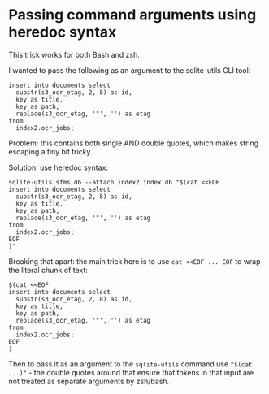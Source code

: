 # Passing command arguments using heredoc syntax

This trick works for both Bash and zsh.

I wanted to pass the following as an argument to the sqlite-utils CLI tool:

```
insert into documents select
  substr(s3_ocr_etag, 2, 8) as id,
  key as title,
  key as path,
  replace(s3_ocr_etag, '"', '') as etag
from
  index2.ocr_jobs;
```

Problem: this contains both single AND double quotes, which makes string escaping a tiny bit tricky.

Solution: use heredoc syntax:
```
sqlite-utils sfms.db --attach index2 index.db "$(cat <<EOF
insert into documents select
  substr(s3_ocr_etag, 2, 8) as id,
  key as title,
  key as path,
  replace(s3_ocr_etag, '"', '') as etag
from
  index2.ocr_jobs;
EOF
)"
```
Breaking that apart: the main trick here is to use `cat <<EOF ... EOF` to wrap the literal chunk of text:
```
$(cat <<EOF
insert into documents select
  substr(s3_ocr_etag, 2, 8) as id,
  key as title,
  key as path,
  replace(s3_ocr_etag, '"', '') as etag
from
  index2.ocr_jobs;
EOF
)
```
Then to pass it as an argument to the `sqlite-utils` command use `"$(cat ...)"` - the double quotes around that ensure that tokens in that input are not treated as separate arguments by zsh/bash.
